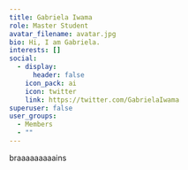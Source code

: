 ```yaml
---
title: Gabriela Iwama
role: Master Student
avatar_filename: avatar.jpg
bio: Hi, I am Gabriela.
interests: []
social:
  - display:
      header: false
    icon_pack: ai
    icon: twitter
    link: https://twitter.com/GabrielaIwama
superuser: false
user_groups:
  - Members
  - ""
---
```

braaaaaaaaains